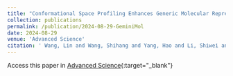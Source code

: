 ```yaml
---
title: "Conformational Space Profiling Enhances Generic Molecular Representation for AI-Powered Ligand-Based Drug Discovery"
collection: publications
permalink: /publication/2024-08-29-GeminiMol
date: 2024-08-29
venue: 'Advanced Science'
citation: ' Wang, Lin and Wang, Shihang and Yang, Hao and Li, Shiwei and Wang, Xinyu and Zhou, Yongqi and Tian, Siyuan and Liu, Lu and Bai, Fang, &quot;Conformational Space Profiling Enhances Generic Molecular Representation for AI-Powered Ligand-Based Drug Discovery.&quot; bioRxiv, 2024.'
---
```

Access this paper in [Advanced Science](https://advanced.onlinelibrary.wiley.com/doi/full/10.1002/advs.202403998){:target="_blank"}
